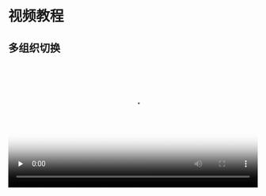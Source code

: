 # 视频教程

## 多组织切换

<video id="video" controls="" preload="none" style="width:100%" poster="/video_cover.png">
      <source id="mp4" src="/定时任务系统多组织切换.mp4" type="video/mp4">
</video>
